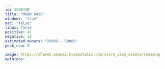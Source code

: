 ```yaml
---
id: 1506410
title: "MOON BASE"
windows: "true"
mac: "false"
linux: false
positive: 47
negative: 33
estimated_owners: "20000 - 50000"
peak_ccu: 0

image: https://shared.akamai.steamstatic.com/store_item_assets/steam/apps/1506410/header.jpg?t=1612187938
opinions:
---
```


